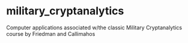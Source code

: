 # military_cryptanalytics
Computer applications associated w/the classic Military Cryptanalytics course by Friedman and Callimahos
